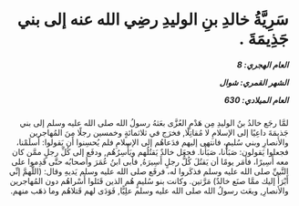 <h1 dir="rtl">سَرِيَّةُ خالدِ بنِ الوليدِ رضِي الله عنه إلى بني جَذِيمَةَ .</h1>

<h5 dir="rtl">العام الهجري:  8

الشهر القمري: شوال

العام الميلادي: 630</h5>

<p dir="rtl">لمَّا رجَع خالدُ بنُ الوليدِ مِن هَدْمِ العُزَّى بعَثهُ رسولُ الله صلى الله عليه وسلم إلى بني جَذيمَةَ داعِيًا إلى الإسلامِ لا مُقاتِلًا, فخرَج في ثلاثمائةٍ وخمسين رجلًا مِنَ المُهاجرين والأنصارِ وبني سُليمٍ، فانتهى إليهم فدَعاهُم إلى الإسلامِ فلم يُحسِنوا أن يَقولوا: أَسلَمْنا، فجعلوا يَقولون: صَبَأْنا، صَبَأْنا. فجعَل خالدٌ يَقتُلُهم ويَأْسِرُهُم, ودفَع إلى كُلِّ رجلٍ ممَّن كان معه أَسِيرًا، فأمَر يومًا أن يَقتُلَ كُلُّ رجلٍ أَسِيرَهُ, فأبى ابنُ عُمَرَ وأصحابُه حتَّى قَدِموا على النَّبيِّ صلى الله عليه وسلم فذكَروا له، فرفَع صلى الله عليه وسلم يَديهِ وقال: (اللَّهمَّ إنِّي أَبْرَأُ إليك ممَّا صنَع خالدٌ) مَرَّتين. وكانت بنو سُليمٍ هُم الذين قَتَلوا أَسْراهُم دون المُهاجرين والأنصارِ, وبعَث رسولُ الله صلى الله عليه وسلم علِيًّا, فَوَدَى لهم قَتلاهُم وما ذهَب منهم.</p></br>
